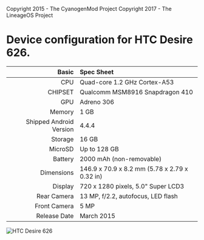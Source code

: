 Copyright 2015 - The CyanogenMod Project
Copyright 2017 - The LineageOS Project

Device configuration for HTC Desire 626.
=====================================

Basic   | Spec Sheet
-------:|:-------------------------
CPU     | Quad-core 1.2 GHz Cortex-A53
CHIPSET | Qualcomm MSM8916 Snapdragon 410
GPU     | Adreno 306
Memory  | 1 GB
Shipped Android Version | 4.4.4
Storage | 16 GB
MicroSD | Up to 128 GB
Battery | 2000 mAh (non-removable)
Dimensions | 146.9 x 70.9 x 8.2 mm (5.78 x 2.79 x 0.32 in)
Display | 720 x 1280 pixels, 5.0" Super LCD3
Rear Camera  | 13 MP, f/2.2, autofocus, LED flash
Front Camera | 5 MP
Release Date | March 2015

![HTC Desire 626](http://cdn2.gsmarena.com/vv/pics/htc/htc-desire-626.jpg "HTC Desire 626")
